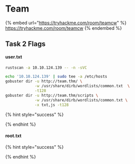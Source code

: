 # Team

{% embed url="https://tryhackme.com/room/teamcw" %}
https://tryhackme.com/room/teamcw
{% endembed %}

## Task 2 Flags

#### user.txt

```bash
rustscan -a 10.10.124.139 -- -n -sVC
```

```bash
echo '10.10.124.139' | sudo tee -a /etc/hosts
gobuster dir -u http://team.thm/ \
             -w /usr/share/dirb/wordlists/common.txt  \
             -t128
gobuster dir -u http://team.thm/scripts \
             -w /usr/share/dirb/wordlists/common.txt \
             -x txt,js -t128
```

{% hint style="success" %}

{% endhint %}

#### root.txt

{% hint style="success" %}

{% endhint %}

